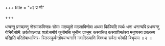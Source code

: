 +++
title = "०२ प्र णो"

+++

धन्वन्तु प्रगच्छन्तु नोस्माकमिन्दवः सोमाः मदच्युतो मदस्राविणोवा अथवा किञ्चिदि त्यर्थः धना धनान्यपि प्रधन्वन्तु येभिर्यैःसोमैः अर्वतोबलवतः शत्रोःसमीपं जुनीमसि जुनीमः प्राप्नुमः कस्यचित् कस्यापिमर्तस्य मनुष्यस्य प्रबलस्य परिहृतिं परितोबाधान्तिर- स्तिरस्कुर्वन्तोवयन्धनानि गवादिरूपाणि विश्वधा सर्वदा भरेमहि बिभृयाम ॥ २ ॥